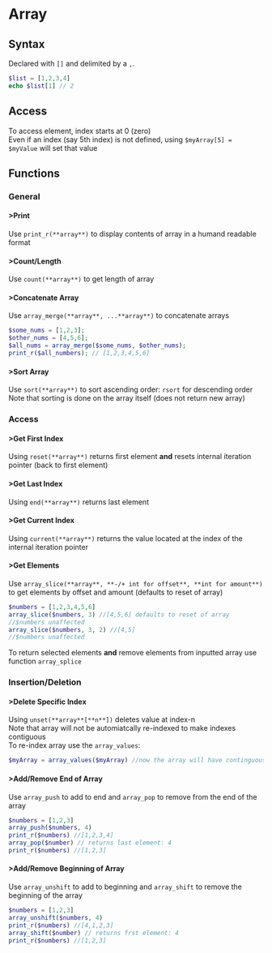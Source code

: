 # Array

## Syntax
Declared with `[]` and delimited by a `,`. </br> 
```php
$list = [1,2,3,4]
echo $list[1] // 2
```

## Access
To access element, index starts at 0 (zero) </br>
Even if an index (say 5th index) is not defined, using `$myArray[5] = $myValue` will set that value  

## Functions

### General

#### >Print
Use `print_r(**array**)` to display contents of array in a humand readable format

#### >Count/Length
Use `count(**array**)` to get length of array

#### >Concatenate Array
Use `array_merge(**array**, ...**array**)` to concatenate arrays
```php
$some_nums = [1,2,3];
$other_nums = [4,5,6];
$all_nums = array_merge($some_nums, $other_nums);
print_r($all_numbers); // [1,2,3,4,5,6]
```

#### >Sort Array
Use `sort(**array**)` to sort ascending order: `rsort` for descending order </br>
Note that sorting is done on the array itself (does not return new array)

### Access

#### >Get First Index
Using `reset(**array**)` returns first element **and** resets internal iteration pointer (back to first element) </br>

#### >Get Last Index
Using `end(**array**)` returns last element

#### >Get Current Index
Using `current(**array**)` returns the value located at the index of the internal iteration pointer 

#### >Get Elements
Use `array_slice(**array**, **-/+ int for offset**, **int for amount**)` to get elements by offset and amount (defaults to reset of array) </br>
```php
$numbers = [1,2,3,4,5,6]
array_slice($numbers, 3) //[4,5,6] defaults to reset of array
//$numbers unaffected 
array_slice($numbers, 3, 2) //[4,5]
//$numbers unaffected
```
To return selected elements **and** remove elements from inputted array use function `array_splice` 

### Insertion/Deletion

#### >Delete Specific Index
Using `unset(**array**[**n**])` deletes value at index-n </br>
Note that array will not be automiatcally re-indexed to make indexes contiguous </br>
To re-index array use the `array_values`:
```php
$myArray = array_values($myArray) //now the array will have continguous indexes
```

#### >Add/Remove End of Array
Use `array_push` to add to end and `array_pop` to remove from the end of the array
```php
$numbers = [1,2,3]
array_push($numbers, 4)
print_r($numbers) //[1,2,3,4]
array_pop($number) // returns last element: 4
print_r($numbers) //[1,2,3]
```

#### >Add/Remove Beginning of Array
Use `array_unshift` to add to beginning and `array_shift` to remove the beginning of the array
```php
$numbers = [1,2,3]
array_unshift($numbers, 4)
print_r($numbers) //[4,1,2,3]
array_shift($number) // returns frst element: 4
print_r($numbers) //[1,2,3]
```



